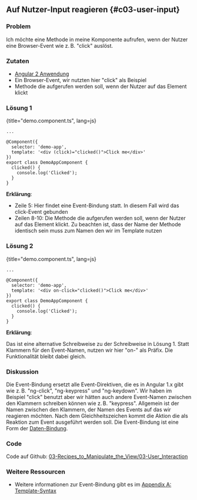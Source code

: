 ## Auf Nutzer-Input reagieren {#c03-user-input}

### Problem

Ich möchte eine Methode in meine Komponente aufrufen, wenn der Nutzer eine Browser-Event wie z. B. "click" auslöst.

### Zutaten

* [Angular 2 Anwendung](#c02-angular-app)
* Ein Browser-Event, wir nutzten hier "click" als Beispiel
* Methode die aufgerufen werden soll, wenn der Nutzer auf das Element klickt

### Lösung 1

{title="demo.component.ts", lang=js}
```
...

@Component({
  selector: 'demo-app',
  template: '<div (click)="clicked()">Click me</div>'
})
export class DemoAppComponent {
  clicked() {
    console.log('Clicked');
  }
}
```

__Erklärung__:

* Zeile 5: Hier findet eine Event-Bindung statt. In diesem Fall wird das click-Event gebunden
* Zeilen 8-10: Die Methode die aufgerufen werden soll, wenn der Nutzer auf das Element klickt. Zu beachten ist, dass der Name der Methode identisch sein muss zum Namen den wir im Template nutzen

### Lösung 2

{title="demo.component.ts", lang=js}
```
...

@Component({
  selector: 'demo-app',
  template: '<div on-click="clicked()">Click me</div>'
})
export class DemoAppComponent {
  clicked() {
    console.log('Clicked');
  }
}
```

__Erklärung__:

Das ist eine alternative Schreibweise zu der Schreibweise in Lösung 1. Statt Klammern für den Event-Namen, nutzen wir hier "on-" als Präfix. Die Funktionalität bleibt dabei gleich.

### Diskussion

Die Event-Bindung ersetzt alle Event-Direktiven, die es in Angular 1.x gibt wie z. B. "ng-click", "ng-keypress" und "ng-keydown".
Wir haben im Beispiel "click" benutzt aber wir hätten auch andere Event-Namen zwischen den Klammern schreiben können wie z. B. "keypress".
Allgemein ist der Namen zwischen den Klammern, der Namen des Events auf das wir reagieren möchten. Nach dem Gleichheitszeichen kommt die Aktion die als Reaktion zum Event ausgeführt werden soll.
Die Event-Bindung ist eine Form der [Daten-Bindung](#gl-data-binding).

### Code

Code auf Github: [03-Recipes\_to\_Manipulate\_the\_View/03-User\_Interaction](https://github.com/jsperts/angular2_kochbuch_code/tree/master/03-Recipes_to_Manipulate_the_View/03-User_Interaction)

### Weitere Ressourcen

* Weitere informationen zur Event-Bindung gibt es im [Appendix A: Template-Syntax](#appendix-a)

